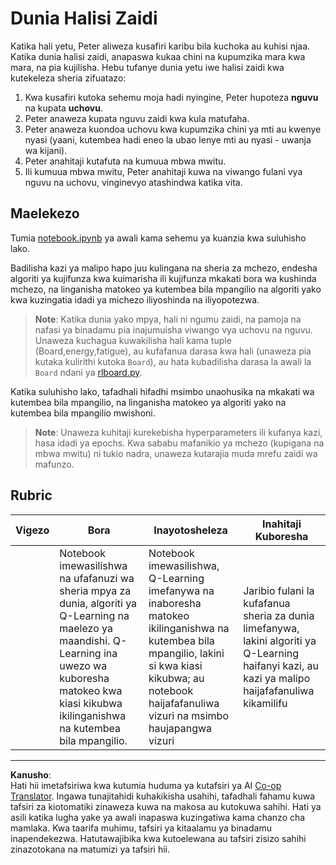 <!--
CO_OP_TRANSLATOR_METADATA:
{
  "original_hash": "68394b2102d3503882e5e914bd0ff5c1",
  "translation_date": "2025-09-05T16:42:48+00:00",
  "source_file": "8-Reinforcement/1-QLearning/assignment.md",
  "language_code": "sw"
}
-->
# Dunia Halisi Zaidi

Katika hali yetu, Peter aliweza kusafiri karibu bila kuchoka au kuhisi njaa. Katika dunia halisi zaidi, anapaswa kukaa chini na kupumzika mara kwa mara, na pia kujilisha. Hebu tufanye dunia yetu iwe halisi zaidi kwa kutekeleza sheria zifuatazo:

1. Kwa kusafiri kutoka sehemu moja hadi nyingine, Peter hupoteza **nguvu** na kupata **uchovu**.
2. Peter anaweza kupata nguvu zaidi kwa kula matufaha.
3. Peter anaweza kuondoa uchovu kwa kupumzika chini ya mti au kwenye nyasi (yaani, kutembea hadi eneo la ubao lenye mti au nyasi - uwanja wa kijani).
4. Peter anahitaji kutafuta na kumuua mbwa mwitu.
5. Ili kumuua mbwa mwitu, Peter anahitaji kuwa na viwango fulani vya nguvu na uchovu, vinginevyo atashindwa katika vita.

## Maelekezo

Tumia [notebook.ipynb](../../../../8-Reinforcement/1-QLearning/notebook.ipynb) ya awali kama sehemu ya kuanzia kwa suluhisho lako.

Badilisha kazi ya malipo hapo juu kulingana na sheria za mchezo, endesha algoriti ya kujifunza kwa kuimarisha ili kujifunza mkakati bora wa kushinda mchezo, na linganisha matokeo ya kutembea bila mpangilio na algoriti yako kwa kuzingatia idadi ya michezo iliyoshinda na iliyopotezwa.

> **Note**: Katika dunia yako mpya, hali ni ngumu zaidi, na pamoja na nafasi ya binadamu pia inajumuisha viwango vya uchovu na nguvu. Unaweza kuchagua kuwakilisha hali kama tuple (Board,energy,fatigue), au kufafanua darasa kwa hali (unaweza pia kutaka kulirithi kutoka `Board`), au hata kubadilisha darasa la awali la `Board` ndani ya [rlboard.py](../../../../8-Reinforcement/1-QLearning/rlboard.py).

Katika suluhisho lako, tafadhali hifadhi msimbo unaohusika na mkakati wa kutembea bila mpangilio, na linganisha matokeo ya algoriti yako na kutembea bila mpangilio mwishoni.

> **Note**: Unaweza kuhitaji kurekebisha hyperparameters ili kufanya kazi, hasa idadi ya epochs. Kwa sababu mafanikio ya mchezo (kupigana na mbwa mwitu) ni tukio nadra, unaweza kutarajia muda mrefu zaidi wa mafunzo.

## Rubric

| Vigezo   | Bora                                                                                                                                                                                                  | Inayotosheleza                                                                                                                                                                         | Inahitaji Kuboresha                                                                                                                        |
| -------- | ----------------------------------------------------------------------------------------------------------------------------------------------------------------------------------------------------- | ------------------------------------------------------------------------------------------------------------------------------------------------------------------------------------- | ------------------------------------------------------------------------------------------------------------------------------------------ |
|          | Notebook imewasilishwa na ufafanuzi wa sheria mpya za dunia, algoriti ya Q-Learning na maelezo ya maandishi. Q-Learning ina uwezo wa kuboresha matokeo kwa kiasi kikubwa ikilinganishwa na kutembea bila mpangilio. | Notebook imewasilishwa, Q-Learning imefanywa na inaboresha matokeo ikilinganishwa na kutembea bila mpangilio, lakini si kwa kiasi kikubwa; au notebook haijafafanuliwa vizuri na msimbo haujapangwa vizuri | Jaribio fulani la kufafanua sheria za dunia limefanywa, lakini algoriti ya Q-Learning haifanyi kazi, au kazi ya malipo haijafafanuliwa kikamilifu |

---

**Kanusho**:  
Hati hii imetafsiriwa kwa kutumia huduma ya kutafsiri ya AI [Co-op Translator](https://github.com/Azure/co-op-translator). Ingawa tunajitahidi kuhakikisha usahihi, tafadhali fahamu kuwa tafsiri za kiotomatiki zinaweza kuwa na makosa au kutokuwa sahihi. Hati ya asili katika lugha yake ya awali inapaswa kuzingatiwa kama chanzo cha mamlaka. Kwa taarifa muhimu, tafsiri ya kitaalamu ya binadamu inapendekezwa. Hatutawajibika kwa kutoelewana au tafsiri zisizo sahihi zinazotokana na matumizi ya tafsiri hii.